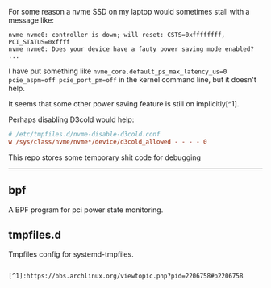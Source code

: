 For some reason a nvme SSD on my laptop would sometimes stall with a message like:
```
nvme nvme0: controller is down; will reset: CSTS=0xffffffff, PCI_STATUS=0xffff
nvme nvme0: Does your device have a fauty power saving mode enabled?
...
```

I have put something like `nvme_core.default_ps_max_latency_us=0 pcie_aspm=off pcie_port_pm=off`
in the kernel command line, but it doesn't help.

It seems that some other power saving feature is still on implicitly[^1].

Perhaps disabling D3cold would help:
```ini
# /etc/tmpfiles.d/nvme-disable-d3cold.conf
w /sys/class/nvme/nvme*/device/d3cold_allowed - - - - 0
```

This repo stores some temporary shit code for debugging

---
## bpf
A BPF program for pci power state monitoring.

## tmpfiles.d
Tmpfiles config for systemd-tmpfiles.

```

[^1]:https://bbs.archlinux.org/viewtopic.php?pid=2206758#p2206758
